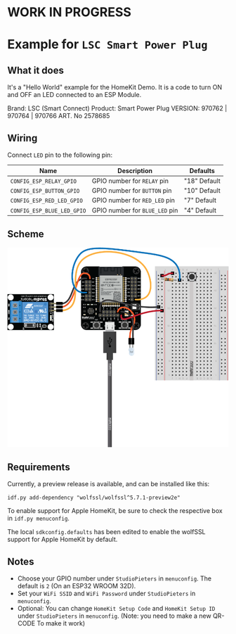 # WORK IN PROGRESS

# Example for `LSC Smart Power Plug`

## What it does

It's a "Hello World" example for the HomeKit Demo. It is a code to turn ON and OFF an LED connected to an ESP Module.

Brand: LSC (Smart Connect)
Product: Smart Power Plug
VERSION: 970762 | 970764 | 970766
ART. No 2578685

## Wiring

Connect `LED` pin to the following pin:

| Name | Description | Defaults |
|------|-------------|----------|
| `CONFIG_ESP_RELAY_GPIO` | GPIO number for `RELAY` pin | "18" Default |
| `CONFIG_ESP_BUTTON_GPIO` | GPIO number for `BUTTON` pin | "10" Default |
| `CONFIG_ESP_RED_LED_GPIO` | GPIO number for `RED_LED` pin | "7" Default |
| `CONFIG_ESP_BLUE_LED_GPIO` | GPIO number for `BLUE_LED` pin | "4" Default |

## Scheme

![alt text](./scheme.png)

## Requirements

Currently, a preview release is available, and can be installed like this:

```
idf.py add-dependency "wolfssl/wolfssl^5.7.1-preview2e"
```

To enable support for Apple HomeKit, be sure to check the respective box in `idf.py menuconfig`.

The local `sdkconfig.defaults` has been edited to enable the wolfSSL support for Apple HomeKit by default.

## Notes

- Choose your GPIO number under `StudioPieters` in `menuconfig`. The default is `2` (On an ESP32 WROOM 32D).
- Set your `WiFi SSID` and `WiFi Password` under `StudioPieters` in `menuconfig`.
- Optional: You can change `HomeKit Setup Code` and `HomeKit Setup ID` under `StudioPieters` in `menuconfig`. (Note:  you need to make a new QR-CODE To make it work)
